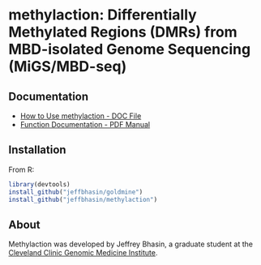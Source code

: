 # methylaction: Differentially Methylated Regions (DMRs) from MBD-isolated Genome Sequencing (MiGS/MBD-seq)

## Documentation
* [How to Use methylaction - DOC File](https://github.com/jeffbhasin/methylaction/blob/master/docs/methylaction-howto.docx)
* [Function Documentation - PDF Manual](https://github.com/jeffbhasin/methylaction/blob/master/docs/methylaction-manual.pdf)

## Installation
From R:
```r
library(devtools)
install_github("jeffbhasin/goldmine")
install_github("jeffbhasin/methylaction")
```

## About
Methylaction was developed by Jeffrey Bhasin, a graduate student at the [Cleveland Clinic Genomic Medicine Institute](http://www.lerner.ccf.org/gmi/).
